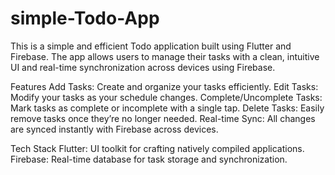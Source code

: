# simple-Todo-App
This is a simple and efficient Todo application built using Flutter and Firebase. The app allows users to manage their tasks with a clean, intuitive UI and real-time synchronization across devices using Firebase.


Features
Add Tasks: Create and organize your tasks efficiently.
Edit Tasks: Modify your tasks as your schedule changes.
Complete/Uncomplete Tasks: Mark tasks as complete or incomplete with a single tap.
Delete Tasks: Easily remove tasks once they’re no longer needed.
Real-time Sync: All changes are synced instantly with Firebase across devices.


Tech Stack
Flutter: UI toolkit for crafting natively compiled applications.
Firebase: Real-time database for task storage and synchronization.

